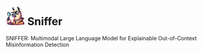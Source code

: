# <img src="sniffer.png" width="50" height="50"> Sniffer
SNIFFER: Multimodal Large Language Model for Explainable Out-of-Context Misinformation Detection

